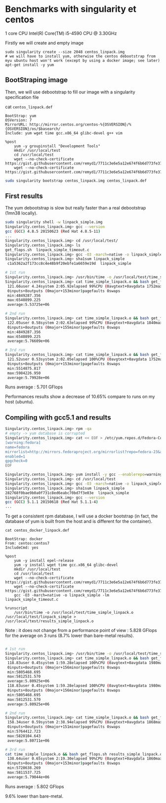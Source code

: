 # Benchmarks with singularity et centos

1 core CPU Intel(R) Core(TM) i5-4590 CPU @ 3.30GHz

Firstly we will create and empty image

```
sudo singularity create --size 2048 centos_linpack.img
# we will have to install yum, otherwise the centos debootstrap from myu ubuntu host won't work (except by using a docker image; see later)
apt-get install -y yum
```

## BootStraping image

Then, we will use debootstrap to fill our image with a singularity specification file

cat `centos_linpack.def`

```
BootStrap: yum
OSVersion: 7
MirrorURL: http://mirror.centos.org/centos-%{OSVERSION}/%{OSVERSION}/os/$basearch/
Include: yum wget time gcc.x86_64 glibc-devel g++ vim

%post
    yum -y groupinstall "Development Tools"
    mkdir /usr/local/test
    cd /usr/local/test
    wget --no-check-certificate https://gist.githubusercontent.com/remyd1/7711c3e6e5a12e674f6b6d773fe37472/raw/1b30a5bf88ec6098bc6a534ac7e4361abe4d3efe/linpack_simple_timeout.c
    wget --no-check-certificate https://gist.githubusercontent.com/remyd1/7711c3e6e5a12e674f6b6d773fe37472/raw/1b30a5bf88ec6098bc6a534ac7e4361abe4d3efe/get_flops.sh
```


```bash
sudo singularity bootstrap centos_linpack.img centos_linpack.def
```


## First results

The yum debootstrap is slow but really faster than a real debootstrap (1mn38 locally).

```bash
sudo singularity shell -w linpack_simple.img
Singularity.centos_linpack.img> gcc --version
gcc (GCC) 4.8.5 20150623 (Red Hat 4.8.5-11)
...
Singularity.centos_linpack.img> cd /usr/local/test/
Singularity.centos_linpack.img> ls
get_flops.sh  linpack_simple_timeout.c
Singularity.centos_linpack.img> gcc -O3 -march=native -o linpack_simple -lm linpack_simple_timeout.c
Singularity.centos_linpack.img> sha1sum linpack_simple
 c1a5362a2f173cc8c4e48b9f20ebfe1a6659e19d  linpack_simple

# 1st run
Singularity.centos_linpack.img> /usr/bin/time -o /usr/local/test/time_simple_linpack.o /usr/local/test/linpack_simple > /usr/local/test/results_simple_linpack.o
Singularity.centos_linpack.img> cat time_simple_linpack.o && bash get_flops.sh results_simple_linpack.o
 121.66user 4.24system 2:05.92elapsed 99%CPU (0avgtext+0avgdata 1752maxresident)k
 0inputs+8outputs (0major+153minor)pagefaults 0swaps
 min:4849287.356
 max:6540899.225
 average:5.53725e+06

# 2nd run
Singularity.centos_linpack.img> cat time_simple_linpack.o && bash get_flops.sh results_simple_linpack.o
 122.05user 0.58system 2:02.63elapsed 99%CPU (0avgtext+0avgdata 1840maxresident)k
 0inputs+8outputs (0major+155minor)pagefaults 0swaps
 min:4849287.356
 max:6540899.225
 average:5.76609e+06

# 3rd run
Singularity.centos_linpack.img> cat time_simple_linpack.o && bash get_flops.sh results_simple_linpack.o
 121.52user 0.53system 2:02.05elapsed 100%CPU (0avgtext+0avgdata 1752maxresident)k
 0inputs+8outputs (0major+153minor)pagefaults 0swaps
 min:5514875.817
 max:5984226.950
 average:5.79928e+06
```

Runs average : 5.701 GFlops

Performances results show a decrease of 10.65% compare to runs on my host (ubuntu).

## Compiling with gcc5.1 and results

```bash
Singularity.centos_linpack.img> rpm -qa
# empty -> yum database is corrupted
Singularity.centos_linpack.img> cat << EOF > /etc/yum.repos.d/Fedora-Core23.repo                                                
[warning:fedora]
name=fedora
mirrorlist=http://mirrors.fedoraproject.org/mirrorlist?repo=fedora-23&arch=\$basearch
enabled=1
gpgcheck=0
EOF

Singularity.centos_linpack.img> yum install -y gcc --enablerepo=warning:fedora
Singularity.centos_linpack.img> cd /usr/local/test
Singularity.centos_linpack.img> gcc -O3 -march=native -o linpack_simple -lm linpack_simple_timeout.c
Singularity.centos_linpack.img> sha1sum linpack_simple
282768f0bae9b0a0f731c8ed6eabc70bd7f3e03e  linpack_simple
Singularity.centos_linpack.img> gcc --version
gcc (GCC) 5.1.1 20150618 (Red Hat 5.1.1-4)
...
```

To get a consistent rpm database, I will use a docker bootstrap (in fact, the database of yum is built from the host and is different for the container).

 `cat centos_docker_linpack.def`
```
BootStrap: docker
From: centos:centos7
IncludeCmd: yes

%post
    yum -y install epel-release
    yum -y install wget time gcc.x86_64 glibc-devel
    mkdir /usr/local/test
    cd /usr/local/test
    wget --no-check-certificate https://gist.githubusercontent.com/remyd1/7711c3e6e5a12e674f6b6d773fe37472/raw/1b30a5bf88ec6098bc6a534ac7e4361abe4d3efe/linpack_simple_timeout.c
    wget --no-check-certificate https://gist.githubusercontent.com/remyd1/7711c3e6e5a12e674f6b6d773fe37472/raw/1b30a5bf88ec6098bc6a534ac7e4361abe4d3efe/get_flops.sh
    gcc -O3 -march=native -o linpack_simple -lm linpack_simple_timeout.c

%runscript
    /usr/bin/time -o /usr/local/test/time_simple_linpack.o /usr/local/test/linpack_simple > /usr/local/test/results_simple_linpack.o
```

Note : it does not change from a performance point of view : 5.828 GFlops for the average on 3 runs (8.7% lower than bare-metal results).


```bash

# 1st run
Singularity.centos_linpack.img> /usr/bin/time -o /usr/local/test/time_simple_linpack.o /usr/local/test/linpack_simple > /usr/local/test/results_simple_linpack.o
Singularity.centos_linpack.img> cat time_simple_linpack.o && bash get_flops.sh
 118.83user 0.45system 1:59.28elapsed 100%CPU (0avgtext+0avgdata 1980maxresident)k
 0inputs+8outputs (0major+156minor)pagefaults 0swaps
 min:5805468.695
 max:5812531.570
 average:5.80925e+06
 118.83user 0.45system 1:59.28elapsed 100%CPU (0avgtext+0avgdata 1980maxresident)k
 0inputs+8outputs (0major+156minor)pagefaults 0swaps
 min:5805468.695
 max:5812531.570
 average:5.80925e+06

# 2nd run
Singularity.centos_linpack.img> cat time_simple_linpack.o && bash get_flops.sh results_simple_linpack.o
 158.34user 0.59system 2:38.94elapsed 99%CPU (0avgtext+0avgdata 1868maxresident)k
 0inputs+8outputs (0major+151minor)pagefaults 0swaps
 min:5764412.723
 max:5820104.643
 average:5.80711e+06

# 3rd run
cat time_simple_linpack.o && bash get_flops.sh results_simple_linpack.o             
 138.64user 0.65system 2:19.30elapsed 99%CPU (0avgtext+0avgdata 1860maxresident)k
 0inputs+8outputs (0major+153minor)pagefaults 0swaps
 min:5728638.269
 max:5811537.725
 average:5.79044e+06

```

Runs average : 5.802 GFlops

9.6% lower than bare-metal.
